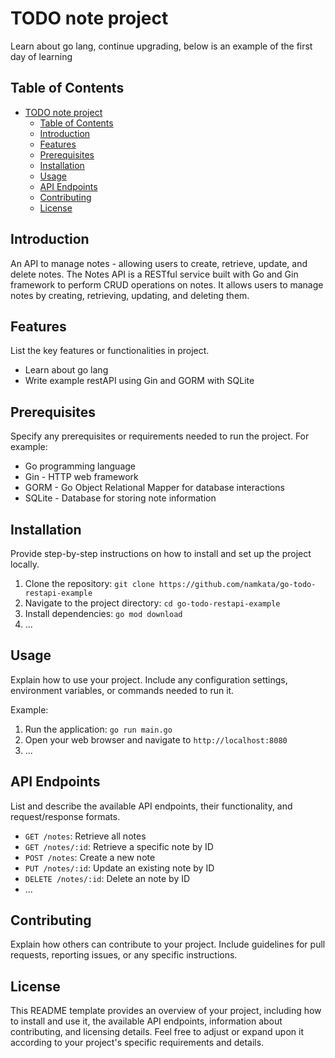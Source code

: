 # TODO note project

Learn about go lang, continue upgrading, below is an example of the first day of learning

## Table of Contents

- [TODO note project](#todo-note-project)
  - [Table of Contents](#table-of-contents)
  - [Introduction](#introduction)
  - [Features](#features)
  - [Prerequisites](#prerequisites)
  - [Installation](#installation)
  - [Usage](#usage)
  - [API Endpoints](#api-endpoints)
  - [Contributing](#contributing)
  - [License](#license)

## Introduction

An API to manage notes - allowing users to create, retrieve, update, and delete notes.
The Notes API is a RESTful service built with Go and Gin framework to perform CRUD operations on notes. It allows users to manage notes by creating, retrieving, updating, and deleting them.

## Features

List the key features or functionalities in project.

- Learn about go lang
- Write example restAPI using Gin and GORM with SQLite

## Prerequisites

Specify any prerequisites or requirements needed to run the project. For example:

- Go programming language
- Gin - HTTP web framework
- GORM - Go Object Relational Mapper for database interactions
- SQLite - Database for storing note information

## Installation

Provide step-by-step instructions on how to install and set up the project locally.

1. Clone the repository: `git clone https://github.com/namkata/go-todo-restapi-example`
2. Navigate to the project directory: `cd go-todo-restapi-example`
3. Install dependencies: `go mod download`
4. ...

## Usage

Explain how to use your project. Include any configuration settings, environment variables, or commands needed to run it.

Example:

1. Run the application: `go run main.go`
2. Open your web browser and navigate to `http://localhost:8080`
3. ...

## API Endpoints

List and describe the available API endpoints, their functionality, and request/response formats.

- `GET /notes`: Retrieve all notes
- `GET /notes/:id`: Retrieve a specific note by ID
- `POST /notes`: Create a new note
- `PUT /notes/:id`: Update an existing note by ID
- `DELETE /notes/:id`: Delete an note by ID
- ...

## Contributing

Explain how others can contribute to your project. Include guidelines for pull requests, reporting issues, or any specific instructions.

## License

This README template provides an overview of your project, including how to install and use it, the available API endpoints, information about contributing, and licensing details. Feel free to adjust or expand upon it according to your project's specific requirements and details.
